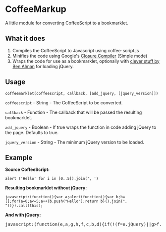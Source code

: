 CoffeeMarkup
============

A little module for converting CoffeeScript to a bookmarklet.

What it does
------------

1. Compiles the CoffeeScript to Javascript using coffee-script.js
2. Minifies the code using Google's [Closure Compiler](http://closure-compiler.appspot.com/home) (Simple mode)
3. Wraps the code for use as a bookmarklet, optionally with [clever stuff by Ben Alman](http://benalman.com/projects/run-jquery-code-bookmarklet/) for loading jQuery.

Usage
-----

    coffeemarklet(coffeescript, callback, [add_jquery, [jquery_version]])

`coffeescript` - String - The CoffeeScript to be converted.

`callback` - Function - The callback that will be passed the resulting bookmarklet.

`add_jquery` - Boolean - If true wraps the function in code adding jQuery to the page. Defaults to true.

`jquery_version` - String - The minimum jQuery version to be loaded.

Example
-------

**Source CoffeeScript:**

    alert ('Hello' for i in [0..5]).join(', ')

**Resulting bookmarklet without jQuery:**

    javascript:(function(){var a;alert(function(){var b;b=[];for(a=0;a<=5;a++)b.push("Hello");return b}().join(", "))}).call(this);

**And with jQuery:**
<pre>
javascript:(function(e,a,g,h,f,c,b,d){if(!(f=e.jQuery)||g>f.fn.jquery||h(f)){c=a.createElement("script");c.type="text/javascript";c.src="http://ajax.googleapis.com/ajax/libs/jquery/"+g+"/jquery.min.js";c.onload=c.onreadystatechange=function(){if(!b&&(!(d=this.readyState)||d=="loaded"||d=="complete")){h((f=e.jQuery).noConflict(1),b=1);f(c).remove()}};a.documentElement.childNodes[0].appendChild(c)}})(window,document,"1.6.1",function($,L){alert("CoffeeScript and jQuery "+$.fn.jquery+"!");});
</pre>